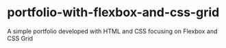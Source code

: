 # portfolio-with-flexbox-and-css-grid
A simple portfolio developed with HTML and CSS focusing on Flexbox and CSS Grid
